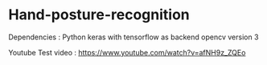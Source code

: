 # Hand-posture-recognition

Dependencies :
  Python
  keras with tensorflow as backend
  opencv version 3
  
Youtube Test video : https://www.youtube.com/watch?v=afNH9z_ZQEo
